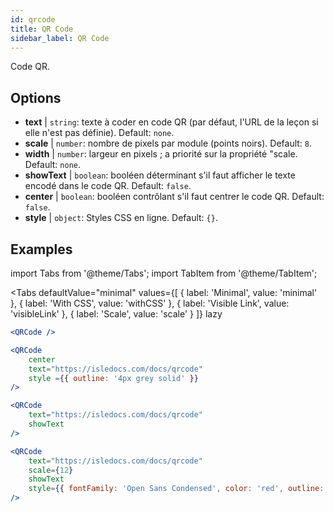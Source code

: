 ```yaml
---
id: qrcode
title: QR Code
sidebar_label: QR Code
---
```


Code QR.

## Options

* __text__ | `string`: texte à coder en code QR (par défaut, l'URL de la leçon si elle n'est pas définie). Default: `none`.
* __scale__ | `number`: nombre de pixels par module (points noirs). Default: `8`.
* __width__ | `number`: largeur en pixels ; a priorité sur la propriété "scale. Default: `none`.
* __showText__ | `boolean`: booléen déterminant s'il faut afficher le texte encodé dans le code QR. Default: `false`.
* __center__ | `boolean`: booléen contrôlant s'il faut centrer le code QR. Default: `false`.
* __style__ | `object`: Styles CSS en ligne. Default: `{}`.


## Examples

import Tabs from '@theme/Tabs';
import TabItem from '@theme/TabItem';

<Tabs
    defaultValue="minimal"
    values={[
        { label: 'Minimal', value: 'minimal' },
        { label: 'With CSS', value: 'withCSS' },
        { label: 'Visible Link', value: 'visibleLink' },
        { label: 'Scale', value: 'scale' }
    ]}
    lazy
>

<TabItem value="minimal">

```jsx live
<QRCode />
```

</TabItem>

<TabItem value="withCSS">

```jsx live
<QRCode 
    center 
    text="https://isledocs.com/docs/qrcode" 
    style ={{ outline: '4px grey solid' }}
/>
```

</TabItem>

<TabItem value="visibleLink">

```jsx live
<QRCode 
    text="https://isledocs.com/docs/qrcode"
    showText
/>
```

</TabItem>

<TabItem value="scale">

```jsx live
<QRCode 
    text="https://isledocs.com/docs/qrcode"
    scale={12}
    showText
    style={{ fontFamily: 'Open Sans Condensed', color: 'red', outline: '4px black solid' }}
/>
```

</TabItem>

</Tabs>
